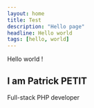 ```yaml
---
layout: home
title: Test
description: "Hello page"
headline: Hello world
tags: [hello, world]
---
```


<section>
    <div class="container">
        <p>Hello world !</p>
    </div>
</section>

<section>
    <div class="container">
    <h1>I am Patrick PETIT</h1>
    <p>Full-stack PHP developer</p>
    </div>
</section>

